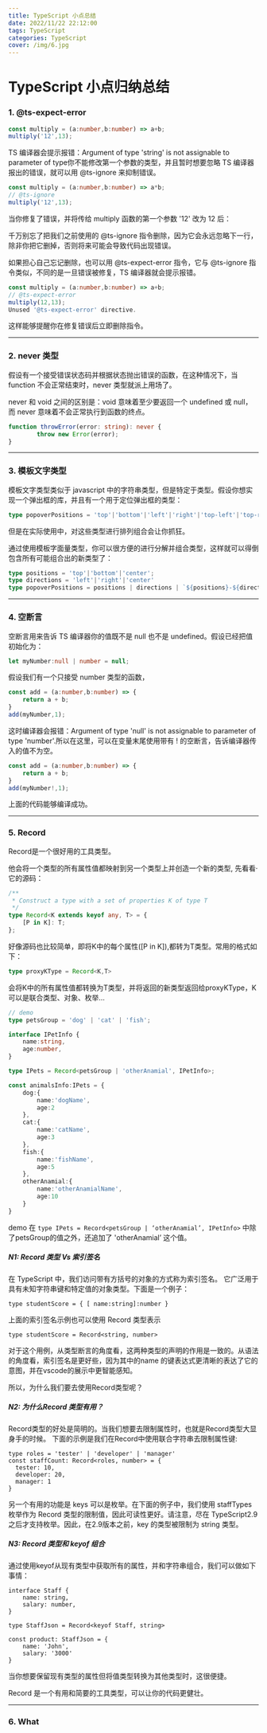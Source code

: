 ```yaml
---
title: TypeScript 小点总结
date: 2022/11/22 22:12:00
tags: TypeScript 
categories: TypeScript
cover: /img/6.jpg
---
```


# TypeScript 小点归纳总结

### 1. @ts-expect-error

```ts
const multiply = (a:number,b:number) => a+b; 
multiply('12',13); 
```

TS 编译器会提示报错：Argument of type 'string' is not assignable to parameter of type你不能修改第一个参数的类型，并且暂时想要忽略 TS 编译器报出的错误，就可以用 @ts-ignore 来抑制错误。

```ts
const multiply = (a:number,b:number) => a*b; 
// @ts-ignore 
multiply('12',13); 
```

当你修复了错误，并将传给 multiply 函数的第一个参数 '12' 改为 12 后：

千万别忘了把我们之前使用的 @ts-ignore 指令删除，因为它会永远忽略下一行，除非你把它删掉，否则将来可能会导致代码出现错误。

如果担心自己忘记删除，也可以用 @ts-expect-error 指令，它与 @ts-ignore 指令类似，不同的是一旦错误被修复，TS 编译器就会提示报错。

```ts
const multiply = (a:number,b:number) => a+b; 
// @ts-expect-error 
multiply(12,13); 
Unused '@ts-expect-error' directive.
```

这样能够提醒你在修复错误后立即删除指令。

---

### 2. never 类型
假设有一个接受错误状态码并根据状态抛出错误的函数，在这种情况下，当 function 不会正常结束时，never 类型就派上用场了。

never 和 void 之间的区别是：void 意味着至少要返回一个 undefined 或 null，而 never 意味着不会正常执行到函数的终点。

```ts
function throwError(error: string): never {  
        throw new Error(error);  
}  
```

---

### 3. 模板文字类型
模板文字类型类似于 javascript 中的字符串类型，但是特定于类型。假设你想实现一个弹出框的库，并且有一个用于定位弹出框的类型：

```ts
type popoverPositions = 'top'|'bottom'|'left'|'right'|'top-left'|'top-right'|'top-center'|'bottom-left'|'bottom-right'|'bottom-center';
```

但是在实际使用中，对这些类型进行排列组合会让你抓狂。

通过使用模板字面量类型，你可以很方便的进行分解并组合类型，这样就可以得倒包含所有可能组合出的新类型了：

```ts
type positions = 'top'|'bottom'|'center'; 
type directions = 'left'|'right'|'center' 
type popoverPositions = positions | directions | `${positions}-${directions}`
```

---

### 4. 空断言
空断言用来告诉 TS 编译器你的值既不是 null 也不是 undefined。假设已经把值初始化为：

```ts
let myNumber:null | number = null; 
```

假设我们有一个只接受 number 类型的函数，

```ts
const add = (a:number,b:number) => { 
    return a + b; 
} 
add(myNumber,1); 
```

这时编译器会报错：Argument of type 'null' is not assignable to parameter of type 'number'.所以在这里，可以在变量末尾使用带有 ! 的空断言，告诉编译器传入的值不为空。

```ts
const add = (a:number,b:number) => { 
    return a + b; 
} 
add(myNumber!,1); 
```

上面的代码能够编译成功。

---

### 5. Record

Record是一个很好用的工具类型。

他会将一个类型的所有属性值都映射到另一个类型上并创造一个新的类型, 先看看·它的源码：

```ts
/**
 * Construct a type with a set of properties K of type T
 */
type Record<K extends keyof any, T> = {
    [P in K]: T;
};
```
好像源码也比较简单，即将K中的每个属性([P in K]),都转为T类型。常用的格式如下：

```ts
type proxyKType = Record<K,T>
```

会将K中的所有属性值都转换为T类型，并将返回的新类型返回给proxyKType，K可以是联合类型、对象、枚举…

```ts
// demo
type petsGroup = 'dog' | 'cat' | 'fish';

interface IPetInfo {
    name:string,
    age:number,
}

type IPets = Record<petsGroup | 'otherAnamial', IPetInfo>;

const animalsInfo:IPets = {
    dog:{
        name:'dogName',
        age:2
    },
    cat:{
        name:'catName',
        age:3
    },
    fish:{
        name:'fishName',
        age:5
    },
    otherAnamial:{
        name:'otherAnamialName',
        age:10
    }
}
```

demo 在 `type IPets = Record<petsGroup | ‘otherAnamial’, IPetInfo>` 中除了petsGroup的值之外，还追加了 'otherAnamial’ 这个值。

##### N1: Record 类型 Vs 索引签名
在 TypeScript 中，我们访问带有方括号的对象的方式称为索引签名。 它广泛用于具有未知字符串键和特定值的对象类型。下面是一个例子：

```TS
type studentScore = { [ name:string]:number }
```

上面的索引签名示例也可以使用 Record 类型表示

```TS
type studentScore = Record<string, number>
```

对于这个用例，从类型断言的角度看，这两种类型的声明的作用是一致的。从语法的角度看，索引签名是更好些，因为其中的name 的键表达式更清晰的表达了它的意图，并在vscode的展示中更智能感知。

所以，为什么我们要去使用Record类型呢？

##### N2: 为什么Record 类型有用？

Record类型的好处是简明的。当我们想要去限制属性时，也就是Record类型大显身手的时候。
下面的示例是我们在Record中使用联合字符串去限制属性键:

```TS
type roles = 'tester' | 'developer' | 'manager'
const staffCount: Record<roles, number> = {
  tester: 10,
  developer: 20,
  manager: 1
}
```

另一个有用的功能是 keys 可以是枚举。在下面的例子中，我们使用 staffTypes 枚举作为 Record 类型的限制值，因此可读性更好。请注意，尽在 TypeScript2.9 之后才支持枚举。因此，在2.9版本之前，key 的类型被限制为 string 类型。

##### N3: Record 类型和 keyof 组合

通过使用keyof从现有类型中获取所有的属性，并和字符串组合，我们可以做如下事情：

```TS
interface Staff {
    name: string,
    salary: number,
}
  
type StaffJson = Record<keyof Staff, string>

const product: StaffJson = {
    name: 'John',
    salary: '3000'
}
```

当你想要保留现有类型的属性但将值类型转换为其他类型时，这很便捷。


Record 是一个有用和简要的工具类型，可以让你的代码更健壮。

--- 

### 6. What